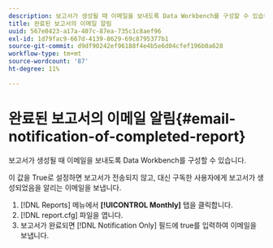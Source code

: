 ```yaml
---
description: 보고서가 생성될 때 이메일을 보내도록 Data Workbench를 구성할 수 있습니다.
title: 완료된 보고서의 이메일 알림
uuid: 567e0423-a17a-407c-87ea-735c1c8aef96
exl-id: 1d79fac9-667d-4139-8629-69c8795377b1
source-git-commit: d9df90242ef96188f4e4b5e6d04cfef196b0a628
workflow-type: tm+mt
source-wordcount: '87'
ht-degree: 11%

---
```


# 완료된 보고서의 이메일 알림{#email-notification-of-completed-report}

보고서가 생성될 때 이메일을 보내도록 Data Workbench를 구성할 수 있습니다.

이 값을 True로 설정하면 보고서가 전송되지 않고, 대신 구독한 사용자에게 보고서가 생성되었음을 알리는 이메일을 보냅니다.

1. [!DNL Reports] 메뉴에서 **[!UICONTROL Monthly]** 탭을 클릭합니다.
1. [!DNL report.cfg] 파일을 엽니다.
1. 보고서가 완료되면 [!DNL Notification Only] 필드에 true를 입력하여 이메일을 보냅니다.
